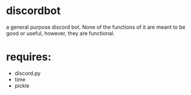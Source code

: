 # discordbot
a general purpose discord bot. None of the functions of it are meant to be good or useful, however, they are functional.
# requires:
- discord.py
- time
- pickle
